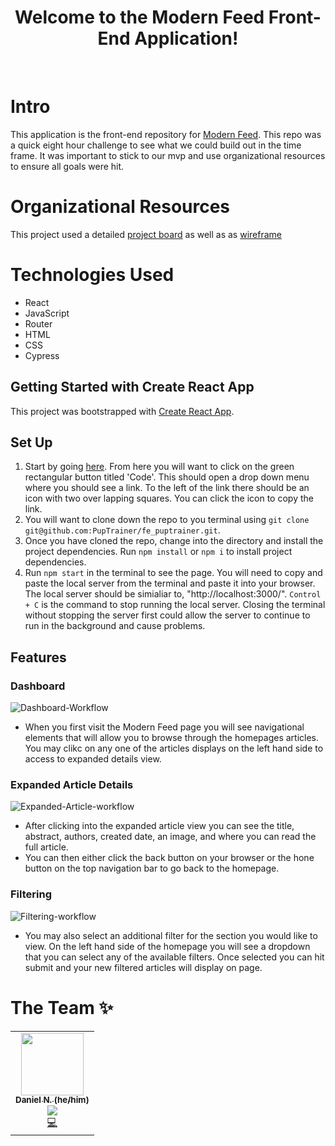 
<div align="center">
<h1> Welcome to the Modern Feed Front-End Application! </h1>
</div>

<br>


# Intro
This application is the front-end repository for [Modern Feed](https://github.com/DanielN88/modern-feed). This repo was a quick eight hour challenge to see what we could build out in the time frame. It was important to stick to our mvp and use organizational resources to ensure all goals were hit. 

# Organizational Resources
This project used a detailed [project board](https://github.com/users/DanielN88/projects/3/views/1) as well as as [wireframe](https://miro.com/app/board/uXjVOj82Iss=/)

# Technologies Used
- React
- JavaScript
- Router
- HTML
- CSS
- Cypress

## Getting Started with Create React App

This project was bootstrapped with [Create React App](https://github.com/facebook/create-react-app).

## Set Up

 1. Start by going [here](https://github.com/DanielN88/modern-feed). From here you will want to click on the green rectangular button titled 'Code'. This should open a drop down menu where you should see a link. To the left of the link there should be an icon with two over lapping squares. You can click the icon to copy the link.
 2. You will want to clone down the repo to you terminal using `git clone git@github.com:PupTrainer/fe_puptrainer.git`.
 3. Once you have cloned the repo, change into the directory and install the project dependencies. Run `npm install` or `npm i` to install project dependencies.
 4. Run `npm start` in the terminal to see the page. You will need to copy and paste the local server from the terminal and paste it into your browser. The local server should be simialiar to, "http://localhost:3000/". `Control + C` is the command to stop running the local server. Closing the terminal without stopping the server first could allow the server to continue to run in the background and cause problems.

 ## Features
 
 
 ### Dashboard
 
 ![Dashboard-Workflow](https://user-images.githubusercontent.com/92230099/181633956-e5798a8c-8989-4534-a72b-a6075f27b37f.gif)

 - When you first visit the Modern Feed page you will see navigational elements that will allow you to browse through the homepages articles. You may clikc on any one of the articles displays on the left hand side to access to expanded details view.
 
 ### Expanded Article Details
 
 ![Expanded-Article-workflow](https://user-images.githubusercontent.com/92230099/181634054-b9412228-fe1e-4a7e-86e6-46165733f922.gif)
 
 - After clicking into the expanded article view you can see the title, abstract, authors, created date, an image, and where you can read the full article. 
 - You can then either click the back button on your browser or the hone button on the top navigation bar to go back to the homepage. 

 ### Filtering
 
 ![Filtering-workflow](https://user-images.githubusercontent.com/92230099/181634134-a5cb96bb-c3b4-483e-bbff-840e39941dbf.gif)
 
 - You may also select an additional filter for the section you would like to view. On the left hand side of the homepage you will see a dropdown that you can select any of the available filters. Once selected you can hit submit and your new filtered articles will display on page. 
  
# **The Team ✨**

<table>
<tr>
   <td align="center"><a href="https://github.com/DanielN88"><img src="https://avatars.githubusercontent.com/u/92230099?v=4" width="100px;" alt=""/><br /><sub><b>Daniel N. (he/him)</b></sub></a><br /><a href="https://www.linkedin.com/in/daniel-r-neer/" title ="Linked In"><img src="https://img.shields.io/badge/LinkedIn-0077B5?style=for-the-badge&logo=linkedin&logoColor=white" /></a><br /><a href="https://github.com/DanielN88/modern-feed/commits?author=DanielN88" title="Code">💻</a></td>

</tr>
</table>


<!-- ALL-CONTRIBUTORS-LIST:START - Do not remove or modify this section -->
<!-- prettier-ignore-start -->
<!-- markdownlint-disable -->


 

<!-- markdownlint-restore -->
<!-- prettier-ignore-end -->

<!-- ALL-CONTRIBUTORS-LIST:END -->

<!--